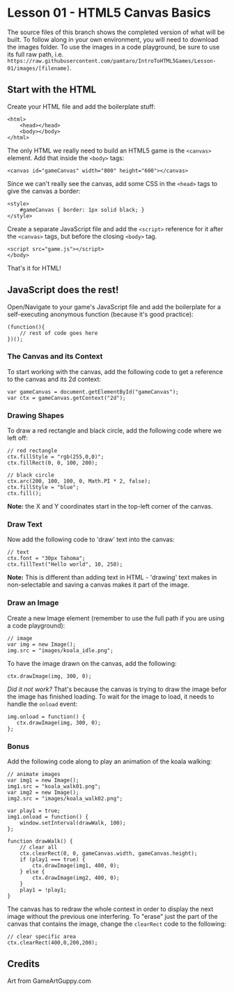 # Lesson 01 - HTML5 Canvas Basics
The source files of this branch shows the completed version of what will be built. To follow along in your own environment, you will need to download the images folder. To use the images in a code playground, be sure to use its full raw path, i.e. `https://raw.githubusercontent.com/pamtaro/IntroToHTML5Games/Lesson-01/images/[filename]`.

## Start with the HTML
Create your HTML file and add the boilerplate stuff:
```
<html>
    <head></head>
    <body></body>
</html>
```

The only HTML we really need to build an HTML5 game is the `<canvas>` element. Add that inside the `<body>` tags:
```
<canvas id="gameCanvas" width="800" height="600"></canvas>
```

Since we can't really see the canvas, add some CSS in the `<head>` tags to give the canvas a border:
```
<style>
    #gameCanvas { border: 1px solid black; }
</style>
```

Create a separate JavaScript file and add the `<script>` reference for it after the `<canvas>` tags, but before the closing `<body>` tag.
```
<script src="game.js"></script>
</body>
```

That's it for HTML!

## JavaScript does the rest!
Open/Navigate to your game's JavaScript file and add the boilerplate for a self-executing anonymous function (because it's good practice):
```
(function(){
    // rest of code goes here
})();
```

### The Canvas and its Context
To start working with the canvas, add the following code to get a reference to the canvas and its 2d context:
```
var gameCanvas = document.getElementById("gameCanvas");
var ctx = gameCanvas.getContext("2d");
```

### Drawing Shapes
To draw a red rectangle and black circle, add the following code where we left off:
```
// red rectangle
ctx.fillStyle = "rgb(255,0,0)";
ctx.fillRect(0, 0, 100, 200);

// black circle
ctx.arc(200, 100, 100, 0, Math.PI * 2, false);
ctx.fillStyle = "blue";
ctx.fill();
```
**Note:** the X and Y coordinates start in the top-left corner of the canvas.

### Draw Text
Now add the following code to 'draw' text into the canvas:
```
// text
ctx.font = "30px Tahoma";
ctx.fillText("Hello world", 10, 250);
```

**Note:** This is different than adding text in HTML - 'drawing' text makes in non-selectable and saving a canvas makes it part of the image.

### Draw an Image
Create a new Image element (remember to use the full path if you are using a code playground):
```
// image
var img = new Image();
img.src = "images/koala_idle.png";
```
To have the image drawn on the canvas, add the following:
```
ctx.drawImage(img, 300, 0);
```

_Did it not work?_ That's because the canvas is trying to draw the image befor the image has finished loading. To wait for the image to load, it needs to handle the `onload` event:
 ```
img.onload = function() {
    ctx.drawImage(img, 300, 0);
};
```

### Bonus
Add the following code along to play an animation of the koala walking:
```
// animate images
var img1 = new Image();
img1.src = "koala_walk01.png";
var img2 = new Image();
img2.src = "images/koala_walk02.png";

var play1 = true;
img1.onload = function() {
    window.setInterval(drawWalk, 100);
};

function drawWalk() {
    // clear all
    ctx.clearRect(0, 0, gameCanvas.width, gameCanvas.height);
    if (play1 === true) {
        ctx.drawImage(img1, 400, 0);
    } else {
        ctx.drawImage(img2, 400, 0);
    }
    play1 = !play1;
}
```
The canvas has to redraw the whole context in order to display the next image without the previous one interfering. To "erase" just the part of the canvas that contains the image, change the `clearRect` code to the following:
```
// clear specific area
ctx.clearRect(400,0,200,200);
```

## Credits
Art from GameArtGuppy.com
